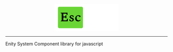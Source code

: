 <p align="center">
  <img width="200" src="https://github.com/Ezbob/Escarole/blob/98b96f5b2ebc90d116d6b87a6e2e3ef03aec95d3/docs/logo.png" alt="Escarole Logo">
</p>

---

Enity System Component library for javascript
